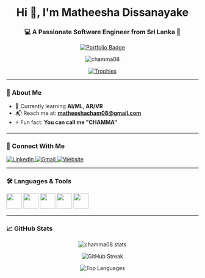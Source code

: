 <h1 align="center">Hi 👋, I'm Matheesha Dissanayake</h1>
<h3 align="center">💻 A Passionate Software Engineer from Sri Lanka 🌴</h3>

<p align="center">
  <a href="https://www.matheesha-dissanayake.me/" target="_blank">
    <img src="https://img.shields.io/badge/Portfolio-%F0%9F%8C%90%20Visit-blueviolet?style=for-the-badge&logo=google-chrome&logoColor=white" alt="Portfolio Badge" />
  </a>
</p>

<p align="center">
  <img src="https://komarev.com/ghpvc/?username=chamma08&label=Profile%20Views&color=0e75b6&style=flat-square" alt="chamma08" />
</p>

<p align="center">
  <a href="https://github.com/ryo-ma/github-profile-trophy">
    <img src="https://github-profile-trophy.vercel.app/?username=chamma08&theme=onedark&margin-w=15&margin-h=15" alt="Trophies" />
  </a>
</p>

---

### 🧠 About Me

- 🌱 Currently learning **AI/ML, AR/VR**
- 📬 Reach me at: **matheeshacham08@gmail.com**
- ⚡ Fun fact: **You can call me "CHAMMA"**

---

### 🤝 Connect With Me

<p align="left">
  <a href="https://www.linkedin.com/in/matheesha-dissanayake" target="_blank">
    <img src="https://img.shields.io/badge/LinkedIn-blue?style=for-the-badge&logo=linkedin" alt="LinkedIn" />
  </a>
  <a href="mailto:matheeshacham08@gmail.com" target="_blank">
    <img src="https://img.shields.io/badge/Gmail-D14836?style=for-the-badge&logo=gmail&logoColor=white" alt="Gmail" />
  </a>
  <a href="https://www.matheesha-dissanayake.me/" target="_blank">
    <img src="https://img.shields.io/badge/Website-Online-4ADE80?style=for-the-badge&logo=about-dot-me" alt="Website" />
  </a>
</p>

---

### 🛠️ Languages & Tools

<p align="left">
  <!-- example icons -->
  <img src="https://cdn.jsdelivr.net/gh/devicons/devicon/icons/react/react-original.svg" width="40" />
  <img src="https://cdn.jsdelivr.net/gh/devicons/devicon/icons/javascript/javascript-original.svg" width="40" />
  <img src="https://cdn.jsdelivr.net/gh/devicons/devicon/icons/java/java-original.svg" width="40" />
  <img src="https://cdn.jsdelivr.net/gh/devicons/devicon/icons/flutter/flutter-original.svg" width="40" />
  <img src="https://cdn.jsdelivr.net/gh/devicons/devicon/icons/dart/dart-original.svg" width="40" />
  <!-- Add your others -->
</p>

---

### 📈 GitHub Stats

<p align="center">
  <img src="https://github-readme-stats.vercel.app/api?username=chamma08&show_icons=true&theme=tokyonight" alt="chamma08 stats" />
</p>
<p align="center">
  <img src="https://github-readme-streak-stats.herokuapp.com/?user=chamma08&theme=tokyonight" alt="GitHub Streak" />
</p>
<p align="center">
  <img src="https://github-readme-stats.vercel.app/api/top-langs/?username=chamma08&layout=compact&theme=tokyonight" alt="Top Languages" />
</p>

